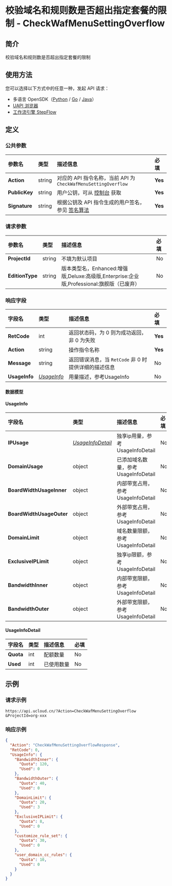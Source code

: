 # 校验域名和规则数是否超出指定套餐的限制 - CheckWafMenuSettingOverflow

## 简介

校验域名和规则数是否超出指定套餐的限制





## 使用方法

您可以选择以下方式中的任意一种，发起 API 请求：
- 多语言 OpenSDK（[Python](https://github.com/ucloud/ucloud-sdk-python3) / [Go](https://github.com/ucloud/ucloud-sdk-go) / [Java](https://github.com/ucloud/ucloud-sdk-java)）
- [UAPI 浏览器](https://console.ucloud.cn/uapi/detail?id=CheckWafMenuSettingOverflow)
- [工作流引擎 StepFlow](https://console.ucloud.cn/stepflow/manage/)

## 定义

### 公共参数

| 参数名 | 类型 | 描述信息 | 必填 |
|:---|:---|:---|:---|
| **Action**     | string  | 对应的 API 指令名称，当前 API 为 `CheckWafMenuSettingOverflow`                        | **Yes** |
| **PublicKey**  | string  | 用户公钥，可从 [控制台](https://console.ucloud.cn/uapi/apikey) 获取                                             | **Yes** |
| **Signature**  | string  | 根据公钥及 API 指令生成的用户签名，参见 [签名算法](api/summary/signature.md)  | **Yes** |

### 请求参数

| 参数名 | 类型 | 描述信息 | 必填 |
|:---|:---|:---|:---|
| **ProjectId** | string | 不填为默认项目 |No|
| **EditionType** | string | 版本类型名，Enhanced:增强版,Deluxe:高级版,Enterprise:企业版,Professional:旗舰版（已废弃） |No|

### 响应字段

| 字段名 | 类型 | 描述信息 | 必填 |
|:---|:---|:---|:---|
| **RetCode** | int | 返回状态码，为 0 则为成功返回，非 0 为失败 |**Yes**|
| **Action** | string | 操作指令名称 |**Yes**|
| **Message** | string | 返回错误消息，当 `RetCode` 非 0 时提供详细的描述信息 |No|
| **UsageInfo** | [*UsageInfo*](#UsageInfo) | 用量描述，参考UsageInfo |No|

#### 数据模型


#### UsageInfo

| 字段名 | 类型 | 描述信息 | 必填 |
|:---|:---|:---|:---|
| **IPUsage** | [*UsageInfoDetail*](#UsageInfoDetail) | 独享ip用量，参考UsageInfoDetail |No|
| **DomainUsage** | object | 已添加域名数量，参考UsageInfoDetail |No|
| **BoardWidthUsageInner** | object | 内部带宽占用，参考UsageInfoDetail |No|
| **BoardWidthUsageOuter** | object | 外部带宽占用，参考UsageInfoDetail |No|
| **DomainLimit** | object | 域名数量限额，参考UsageInfoDetail |No|
| **ExclusiveIPLimit** | object | 独享ip限额，参考UsageInfoDetail |No|
| **BandwidthInner** | object | 内部带宽限额，参考UsageInfoDetail |No|
| **BandwidthOuter** | object | 外部带宽限额，参考UsageInfoDetail |No|

#### UsageInfoDetail

| 字段名 | 类型 | 描述信息 | 必填 |
|:---|:---|:---|:---|
| **Quota** | int | 配额数量 |No|
| **Used** | int | 已使用数量 |No|

## 示例

### 请求示例
    
```
https://api.ucloud.cn/?Action=CheckWafMenuSettingOverflow
&ProjectId=org-xxx
```

### 响应示例
    
```json
{
  "Action": "CheckWafMenuSettingOverflowResponse",
  "RetCode": 0,
  "UsageInfo": {
    "BandwidthInner": {
      "Quota": 120,
      "Used": 0
    },
    "BandwidthOuter": {
      "Quota": 40,
      "Used": 0
    },
    "DomainLimit": {
      "Quota": 20,
      "Used": 3
    },
    "ExclusiveIPLimit": {
      "Quota": 8,
      "Used": 0
    },
    "customize_rule_set": {
      "Quota": 30,
      "Used": 0
    },
    "user_domain_cc_rules": {
      "Quota": 10,
      "Used": 0
    }
  }
}
```





